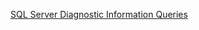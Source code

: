 [SQL Server Diagnostic Information Queries](https://www.sqlskills.com/blogs/glenn/category/dmv-queries/)